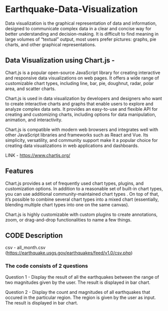 # Earthquake-Data-Visualization

Data visualization is the graphical representation of data and information, designed to communicate complex data in a clear and concise way for better understanding and decision-making.
It is difficult to find meaning in large volumes of “textual” output, most users
prefer pictures: graphs, pie charts, and other graphical representations.

<div>

  <h2>Data Visualization using Chart.js - </h2>

Chart.js is a popular open-source JavaScript library for creating interactive and responsive data visualizations on web pages. It offers a wide range of customizable chart types, including line, bar, pie, doughnut, radar, polar area, and scatter charts.

Chart.js is used in data visualization by developers and designers who want to create interactive charts and graphs that enable users to explore and analyze complex data sets. It provides an easy-to-use and flexible API for creating and customizing charts, including options for data manipulation, animation, and interactivity.

Chart.js is compatible with modern web browsers and integrates well with other JavaScript libraries and frameworks such as React and Vue. Its simplicity, versatility, and community support make it a popular choice for creating data visualizations in web applications and dashboards.

</div>

LINK - https://www.chartjs.org/

<h2>Features</h2>

Chart.js provides a set of frequently used chart types, plugins, and customization options. In addition to a reasonable set of built-in chart types, you can use additional community-maintained chart types . On top of that, it’s possible to combine several chart types into a mixed chart (essentially, blending multiple chart types into one on the same canvas).

Chart.js is highly customizable with custom plugins to create annotations, zoom, or drag-and-drop functionalities to name a few things.

<h2>CODE Description </h2>

csv -  all_month.csv (https://earthquake.usgs.gov/earthquakes/feed/v1.0/csv.php)

<h3>The code consists of 2 questions</h3>

Question 1 - Display the result of all the earthquakes between the range of two magnitudes given by the user. The result is displayed in bar chart.
<br>

Question 2 - Display the count and magnitudes of all earthquakes that occured in the particular region. The region is given by the user as input. The result is displayed in bar chart.
